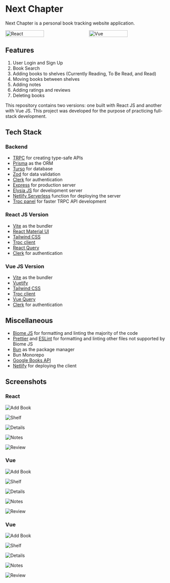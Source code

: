 # Next Chapter
Next Chapter is a personal book tracking website application.


<div style="display: flex;gap: 20px">
 <img src="./docs/hero-react.png" alt="React" width="50%"/>
 <img src="./docs/hero-vue.png" alt="Vue" width="50%"/>
</div>

## Features
1. User Login and Sign Up
2. Book Search
3. Adding books to shelves (Currently Reading, To Be Read, and Read)
4. Moving books between shelves
5. Adding notes
6. Adding ratings and reviews
7. Deleting books

This repository contains two versions: one built with React JS and another with Vue JS. This project was developed for the purpose of practicing full-stack development.

## Tech Stack

### Backend
- [TRPC](https://trpc.io/) for creating type-safe APIs
- [Prisma](https://www.prisma.io/) as the ORM
- [Turso](https://turso.tech/) for database
- [Zod](https://github.com/colinhacks/zod) for data validation
- [Clerk](https://clerk.com) for authentication
- [Express](https://expressjs.com) for production server
- [Elysia JS](https://elysiajs.com/) for development server
- [Netlify Serverless](https://www.netlify.com/blog/intro-to-serverless-functions/) function for deploying the server
- [Trpc panel](https://github.com/iway1/trpc-panel) for faster TRPC API development

### React JS Version
- [Vite](https://vitejs.dev/) as the bundler
- [React Material UI](https://mui.com/)
- [Tailwind CSS](https://tailwindcss.com/)
- [Trpc client](https://trpc.io/docs/client/react)
- [React Query](https://tanstack.com/query/latest)
- [Clerk](https://clerk.com) for authentication

### Vue JS Version
- [Vite](https://vitejs.dev/) as the bundler
- [Vuetify](https://vuetifyjs.com/)
- [Tailwind CSS](https://tailwindcss.com/)
- [Trpc client](https://trpc.io/docs/client/vanilla)
- [Vue Query](https://tanstack.com/query/latest/docs/vue/overview)
- [Clerk](https://clerk.com) for authentication

## Miscellaneous
- [Biome JS](https://biomejs.dev) for formatting and linting the majority of the code
- [Prettier](https://prettier.io) and [ESLint](https://eslint.org) for formatting and linting other files not supported by Biome JS
- [Bun](https://bun.sh) as the package manager
- Bun Monorepo
- [Google Books API](https://developers.google.com/books/)
- [Netlify](https://www.netlify.com) for deploying the client

## Screenshots

### React
![Add Book](./docs/react/add-book.png)

![Shelf](./docs/react/shelf.png)

![Details](./docs/react/details.png)

![Notes](./docs/react/notes.png)

![Review](./docs/react/review.png)


### Vue
![Add Book](./docs/react/add-book.png)

![Shelf](./docs/react/shelf.png)

![Details](./docs/react/details.png)

![Notes](./docs/react/notes.png)

![Review](./docs/react/review.png)


### Vue
![Add Book](./docs/vue/add-book.png)

![Shelf](./docs/vue/shelf.png)

![Details](./docs/vue/details.png)

![Notes](./docs/vue/notes.png)

![Review](./docs/vue/review.png)
